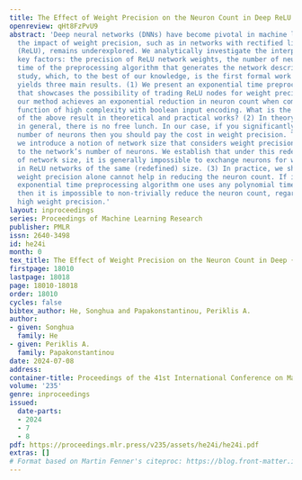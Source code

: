 ```yaml
---
title: The Effect of Weight Precision on the Neuron Count in Deep ReLU Networks
openreview: qHt8FzPvU9
abstract: 'Deep neural networks (DNNs) have become pivotal in machine learning, but
  the impact of weight precision, such as in networks with rectified linear units
  (ReLU), remains underexplored. We analytically investigate the interplay of three
  key factors: the precision of ReLU network weights, the number of neurons, and the
  time of the preprocessing algorithm that generates the network description. Our
  study, which, to the best of our knowledge, is the first formal work on weight precision,
  yields three main results. (1) We present an exponential time preprocessing algorithm
  that showcases the possibility of trading ReLU nodes for weight precision. Specifically,
  our method achieves an exponential reduction in neuron count when computing any
  function of high complexity with boolean input encoding. What is the implication
  of the above result in theoretical and practical works? (2) In theory of computing,
  in general, there is no free lunch. In our case, if you significantly reduce the
  number of neurons then you should pay the cost in weight precision. To address this,
  we introduce a notion of network size that considers weight precision in addition
  to the network’s number of neurons. We establish that under this redefined notion
  of network size, it is generally impossible to exchange neurons for weight precision
  in ReLU networks of the same (redefined) size. (3) In practice, we show that high
  weight precision alone cannot help in reducing the neuron count. If instead of our
  exponential time preprocessing algorithm one uses any polynomial time algorithm,
  then it is impossible to non-trivially reduce the neuron count, regardless of the
  high weight precision.'
layout: inproceedings
series: Proceedings of Machine Learning Research
publisher: PMLR
issn: 2640-3498
id: he24i
month: 0
tex_title: The Effect of Weight Precision on the Neuron Count in Deep {R}e{LU} Networks
firstpage: 18010
lastpage: 18018
page: 18010-18018
order: 18010
cycles: false
bibtex_author: He, Songhua and Papakonstantinou, Periklis A.
author:
- given: Songhua
  family: He
- given: Periklis A.
  family: Papakonstantinou
date: 2024-07-08
address:
container-title: Proceedings of the 41st International Conference on Machine Learning
volume: '235'
genre: inproceedings
issued:
  date-parts:
  - 2024
  - 7
  - 8
pdf: https://proceedings.mlr.press/v235/assets/he24i/he24i.pdf
extras: []
# Format based on Martin Fenner's citeproc: https://blog.front-matter.io/posts/citeproc-yaml-for-bibliographies/
---
```

